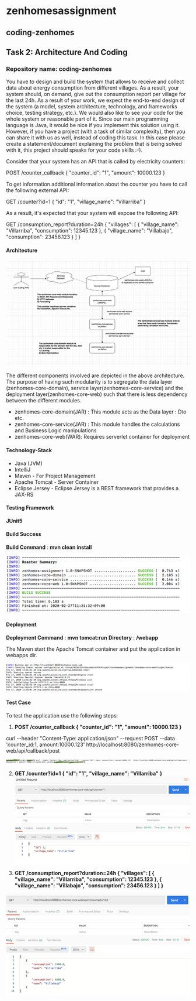 # zenhomesassignment

## coding-zenhomes ##

## Task 2: Architecture And Coding ##

### Repository name: coding-zenhomes ###

You have to design and build the system that allows to receive and collect data about energy consumption from different villages. As a result, your system should, on demand, give out the consumption report per village for the last 24h. As a result of your work, we expect the end-to-end design of the system (a model, system architecture, technology, and frameworks choice, testing strategy, etc.). We would also like to see your code for the whole system or reasonable part of it. Since our main programming language is Java, it would be nice if you implement this solution using it. 
However, if you have a project (with a task of similar complexity), then you can share it with us as well, instead of coding this task. In this case please create a statement/document explaining the problem that is being solved with it, this project should speaks for your code skills :-).

Consider that your system has an API that is called by electricity counters: 

POST /counter_callback 
{
    "counter_id": "1",
    "amount": 10000.123
} 

To get information additional information about the counter you have to call the following external API: 

GET /counter?id=1 
{
    "id": "1",
    "village_name": "Villarriba"
}

As a result, it's expected that your system will expose the following API: 

GET /consumption_report?duration=24h 
{
    "villages": [
        {
            "village_name": "Villarriba",
            "consumption": 12345.123
        },
        {
            "village_name": "Villabajo",
            "consumption": 23456.123
        }
    ]
}

#### Architecture ####

![Architecture](images/Architecture.png)

The different components involved are depicted in the above architecture. The purpose of having such modularity is to segregate the data layer (zenhomes-core-domain), service layer(zenhomes-core-service) and the deployment layer(zenhomes-core-web) such that there is less dependency between the different modules. 

* zenhomes-core-domain(JAR) : This module acts as the Data layer : Dto etc.
* zenhomes-core-service(JAR) : This module handles the calculations and Business Logic manipulations
* zenhomes-core-web(WAR): Requires serverlet container for deployment

#### Technology-Stack ####

* Java (JVM)
* IntelliJ
* Maven - For Project Management
* Apache Tomcat - Server Container
* Eclipse Jersey - Eclipse Jersey is a REST framework that provides a JAX-RS 

#### Testing Framework ####

**JUnit5**

#### Build Success ####

**Build Command** : **mvn clean install**

![Build](images/Build_Success.png)


#### Deployment ####

**Deployment Command** : **mvn tomcat:run**
**Directory** : **/webapp**

The Maven start the Apache Tomcat container and put the application in webapps dir.


![Deployment](images/Deployment.png)


#### Test Case ####

To test the application use the following steps:

1. **POST /counter_callback { "counter_id": "1", "amount": 10000.123 }**

curl --header "Content-Type: application/json" --request POST --data 'counter_id:1, amount:10000.123' http://localhost:8080/zenhomes-core-web/api/callback/post

![Test](images/Test_1.png)

2. **GET /counter?id=1 { "id": "1", "village_name": "Villarriba" }**
![Test](images/Test_2.png)

3. **GET /consumption_report?duration=24h { "villages": [ { "village_name": "Villarriba", "consumption": 12345.123 }, { "village_name": "Villabajo", "consumption": 23456.123 } ] }**

![Test](images/Test_3.png)

